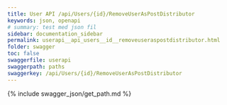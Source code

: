 ```yaml
---
title: User API /api/Users/{id}/RemoveUserAsPostDistributor
keywords: json, openapi
# summary: test med json fil
sidebar: documentation_sidebar
permalink: userapi__api_users__id__removeuseraspostdistributor.html
folder: swagger
toc: false
swaggerfile: userapi
swaggerpath: paths
swaggerkey: /api/Users/{id}/RemoveUserAsPostDistributor
---
```

{% include swagger_json/get_path.md %}
